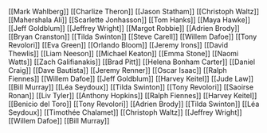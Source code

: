 [[Mark Wahlberg]]
[[Charlize Theron]]
[[Jason Statham]]
[[Christoph Waltz]]
[[Mahershala Ali]]
[[Scarlette Jonhasson]]
[[Tom Hanks]]
[[Maya Hawke]]
[[Jeff Goldblum]]
[[Jeffrey Wright]]
[[Margot Robbie]]
[[Adrien Brody]]
[[Bryan Cranston]]
[[Tilda Swinton]]
[[Steve Carell]]
[[Willem Dafoe]]
[[Tony Revolori]]
[[Eva Green]]
[[Orlando Bloom]]
[[Jeremy Irons]]
[[David Thewlis]]
[[Liam Neeson]]
[[Michael Keaton]]
[[Emma Stone]]
[[Naomi Watts]]
[[Zach Galifianakis]]
[[Brad Pitt]]
[[Helena Bonham Carter]]
[[Daniel Craig]]
[[Dave Bautista]]
[[Jeremy Renner]]
[[Oscar Isaac]]
[[Ralph Fiennes]]
[[Willem Dafoe]]
[[Jeff Goldblum]]
[[Harvey Keitel]]
[[Jude Law]]
[[Bill Murray]]
[[Léa Seydoux]]
[[Tilda Swinton]]
[[Tony Revolori]]
[[Saoirse Ronan]]
[[Liv Tyler]]
[[Anthony Hopkins]]
[[Ralph Fiennes]]
[[Harvey Keitel]]
[[Benicio del Toro]]
[[Tony Revolori]]
[[Adrien Brody]]
[[Tilda Swinton]]
[[Léa Seydoux]]
[[Timothée Chalamet]]
[[Christoph Waltz]]
[[Jeffrey Wright]]
[[Willem Dafoe]]
[[Bill Murray]]
